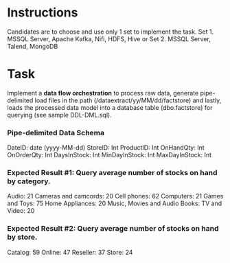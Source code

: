 # Instructions

Candidates are to choose and use only 1 set to implement the task. 
Set 1. MSSQL Server, Apache Kafka, Nifi, HDFS, Hive
or
Set 2. MSSQL Server, Talend, MongoDB


# Task

Implement a **data flow orchestration** to process raw data, generate pipe-delimited load files in the path (/dataextract/yy/MM/dd/factstore) and lastly, loads the processed data model into a database table (dbo.factstore) for querying (see sample DDL-DML.sql).

### Pipe-delimited Data Schema
DateID: date (yyyy-MM-dd)
StoreID: Int
ProductID: Int
OnHandQty: Int
OnOrderQty: Int
DaysInStock: Int
MinDayInStock: Int
MaxDayInStock: Int


### Expected Result #1: Query average number of stocks on hand by category.

Audio: 21
Cameras and camcords: 20
Cell phones: 62
Computers: 21
Games and Toys: 75
Home Appliances: 20
Music, Movies and Audio Books:
TV and Video: 20


### Expected Result #2: Query average number of stocks on hand by store.

Catalog: 59
Online: 47
Reseller: 37
Store: 24

